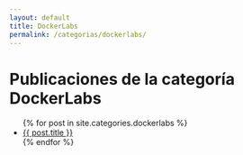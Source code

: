 ```yaml
---
layout: default
title: DockerLabs
permalink: /categorias/dockerlabs/
---
```


<h1>Publicaciones de la categoría DockerLabs</h1>

<ul>
  {% for post in site.categories.dockerlabs %}
    <li><a href="{{ post.url }}">{{ post.title }}</a></li>
  {% endfor %}
</ul>
